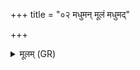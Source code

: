 +++
title = "०२ मधुमन् मूलं मधुमद्"

+++
<details><summary>मूलम् (GR)</summary>

मधुमन् मूलं मधुमद् अग्रम् आसां  
मधुमन् मध्यं वीरुधां बभूव ।  
मधुमत् पर्णं मधुमत् पुष्पम् आसां  
मधोः संभूता अमृतस्य भक्षो  
घृतम् अन्नं दुह्रते गोपुरोगवम् ॥
</details>